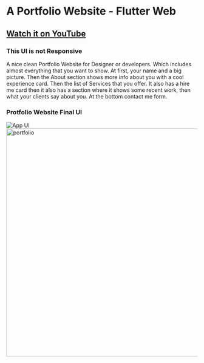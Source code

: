 # A Portfolio Website - Flutter Web

## [Watch it on YouTube](https://youtu.be/Y4oJMiEwlBg)

### This UI is not Responsive

A nice clean Portfolio Website for Designer or developers. Which includes almost everything that you want to show. At first, your name and a big picture. Then the About section shows more info about you with a cool experience card. Then the list of Services that you offer. It also has a hire me card then it also has a section where it shows some recent work, then what your clients say about you. At the bottom contact me form.

### Protfolio Website Final UI

![App UI](/intro.gif)
<br>
<img src="/Portfolio.png" alt="portfolio" width="600">
